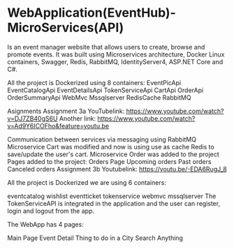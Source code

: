 # WebApplication(EventHub)-MicroServices(API)
 
Is an event manager website that allows users to create, browse and promote events. It was built using Microservices architecture, Docker Linux containers, Swagger, Redis, RabbitMQ, IdentityServer4, ASP.NET Core and C#.

All the project is Dockerized using 8 containers:
     EventPicApi
     EventCatalogApi
     EventDetailsApi
     TokenServiceApi
     CartApi
     OrderApi
     OrderSummaryApi
     WebMvc
     Mssqlserver
     RedisCache
     RabbitMQ
     
Asignments
Assignment 3a
YouTubelink: https://www.youtube.com/watch?v=DJ7ZB40gS6U
Another link: https://www.youtube.com/watch?v=Ad9Y6ICOFho&feature=youtu.be

Communication between services via messaging using RabbitMQ
Microservice Cart was modified and now is using use as cache Redis to save/update the user's cart.
Microservice Order was added to the project
Pages added to the project:
Orders Page
Upcoming orders
Past orders
Canceled orders
Assignment 3b
Youtubelink: https://youtu.be/-EDA6RugJ_8

All the project is Dockerized we are using 6 containers:

eventcatalog
wishlist
eventticket
tokenservice
webmvc
mssqlserver
The TokenServiceAPI is integrated in the application and the user can register, login and logout from the app.

The WebApp has 4 pages:

Main Page
Event Detail
Thing to do in a City
Search Anything



